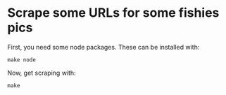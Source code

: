 # Scrape some URLs for some fishies pics

First, you need some node packages. These can be installed with:

`make node`

Now, get scraping with:

`make`
